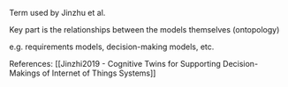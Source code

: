 Term used by Jinzhu et al.

Key part is the relationships between the models themselves (ontopology)

e.g. requirements models, decision-making models, etc.

References:
[[Jinzhi2019 - Cognitive Twins for Supporting Decision-Makings of Internet of Things Systems]]